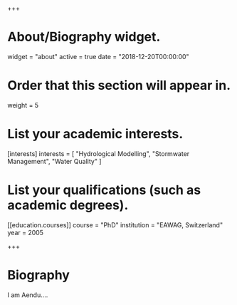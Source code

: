 +++
# About/Biography widget.
widget = "about"
active = true
date = "2018-12-20T00:00:00"

# Order that this section will appear in.
weight = 5

# List your academic interests.
[interests]
  interests = [
    "Hydrological Modelling",
    "Stormwater Management",
    "Water Quality"
  ]


# List your qualifications (such as academic degrees).
[[education.courses]]
  course = "PhD"
  institution = "EAWAG, Switzerland"
  year = 2005


+++

# Biography

I am Aendu.... 
